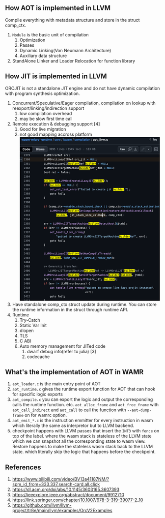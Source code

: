 ## How AOT is implemented in LLVM
Compile everything with metadata structure and store in the struct comp_ctx.
1. `Module` is the basic unit of compilation
   1. Optimization
   2. Passes
   3. Dynamic Linking(Von Neumann Architecture)
   4. Auxiliary data structure
2. StandAlone Linker and Loader Relocation for function library

## How JIT is implemented in LLVM
ORCJIT is not a standalone JIT engine and do not have dynamic compilation with program synthesis optimization.
1. Concurrent/Speculative/Eager compilation, compilation on lookup with reexport/linking/indirection support
   1. low compilation overhead 
   2. may be slow first time call
2. Remote execution & debugging support [4]
   1. Good for live migration
   2. not good mapping accross platform 
![alt text](image-1.png)
1. Have standalone comp_ctx struct update during runtime. You can store the runtime information in the struct through runtime API.
2. Runtime
   1. Try-Catch
   2. Static Var Init
   3. dlopen
   4. TLS
   5. C ABI
   6. Auto memory management for JITed code
      1. dwarf debug info(refer to julia) [3]
      2. codecache

## What's the implementation of AOT in WAMR

1. `aot_loader.c` is the main entry point of AOT
2. `aot_runtime.c` gives the runtime export function for AOT that can hook for specific logic exports
3. `aot_compile.c` you can export the logic and output the corresponding calls the runtime function. etc. `aot_alloc_frame` and `aot_free_frame` with `aot_call_indirect` and `aot_call` to call the function with `--aot-dump-frame` on for wamrc option. 
4. `aot_emit_*.c` is the instruction emmitter for every instruction in wasm which literally the same as interpretor but to LLVM backend.
5. checkpoint happens with LLVM passes that insert the `INT3` with `fence` on top of the label. where the wasm stack is stateless of the LLVM state which we can snapshot all the corresponding state to wasm view. Restore happens to make the stateless wasm stack back to the LLVM state. which literally skip the logic that happens before the checkpoint.

## References
1. https://www.bilibili.com/video/BV13a41187NM/?spm_id_from=333.337.search-card.all.click
2. https://dl.acm.org/doi/abs/10.1145/3603165.3607393
3. https://ieeexplore.ieee.org/abstract/document/9912710
4. https://link.springer.com/chapter/10.1007/978-3-319-39077-2_10
5. https://github.com/llvm/llvm-project/trße/main/llvm/examples/OrcV2Examples